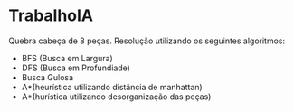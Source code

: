 # TrabalhoIA
Quebra cabeça de 8 peças. Resolução utilizando os seguintes algoritmos:

- BFS (Busca em Largura)
- DFS (Busca em Profundiade)
- Busca Gulosa
- A*(heurística utilizando distância de manhattan)
- A*(hurística  utilizando desorganização das peças)
